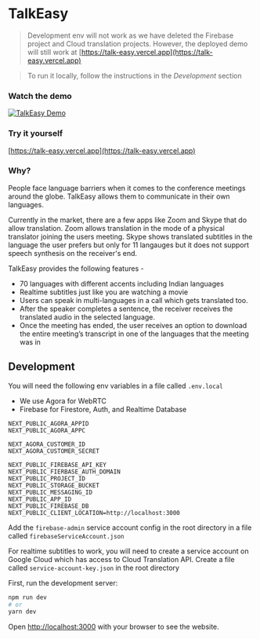 # TalkEasy

> Development env will not work as we have deleted the Firebase project and Cloud translation projects. However, the deployed demo will still work at [https://talk-easy.vercel.app](https://talk-easy.vercel.app)

> To run it locally, follow the instructions in the *Development* section

### Watch the demo

[![TalkEasy Demo](https://img.youtube.com/vi/AiFNjv_QTgI/0.jpg)](https://www.youtube.com/watch?v=AiFNjv_QTgI)


### Try it yourself
[https://talk-easy.vercel.app](https://talk-easy.vercel.app)

### Why?
People face language barriers when it comes to the conference meetings around the globe. TalkEasy allows them to communicate in their own languages.

Currently in the market, there are a few apps like Zoom and Skype that do allow translation. Zoom allows translation in the mode of a physical translator joining the users meeting. Skype shows translated subtitles in the language the user prefers but only for 11 langauges but it does not support speech synthesis on the receiver's end.

TalkEasy provides the following features -
- 70 languages with different accents including Indian languages
- Realtime subtitles just like you are watching a movie
- Users can speak in multi-languages in a call which gets translated too.
- After the speaker completes a sentence, the receiver receives the translated audio in the selected language.
- Once the meeting has ended, the user receives an option to download the entire meeting’s transcript in one of the languages that the meeting was in

## Development

You will need the following env variables in a file called `.env.local`

- We use Agora for WebRTC
- Firebase for Firestore, Auth, and Realtime Database

```
NEXT_PUBLIC_AGORA_APPID
NEXT_PUBLIC_AGORA_APPC

NEXT_AGORA_CUSTOMER_ID
NEXT_AGORA_CUSTOMER_SECRET

NEXT_PUBLIC_FIREBASE_API_KEY
NEXT_PUBLIC_FIERBASE_AUTH_DOMAIN
NEXT_PUBLIC_PROJECT_ID
NEXT_PUBLIC_STORAGE_BUCKET
NEXT_PUBLIC_MESSAGING_ID
NEXT_PUBLIC_APP_ID
NEXT_PUBLIC_FIREBASE_DB
NEXT_PUBLIC_CLIENT_LOCATION=http://localhost:3000
```

Add the `firebase-admin` service account config in the root directory in a file called `firebaseServiceAccount.json`

For realtime subtitles to work, you will need to create a service account on Google Cloud which has access to Cloud Translation API. Create a file called `service-account-key.json` in the root directory

First, run the development server:

```bash
npm run dev
# or
yarn dev
```

Open [http://localhost:3000](http://localhost:3000) with your browser to see the website.
